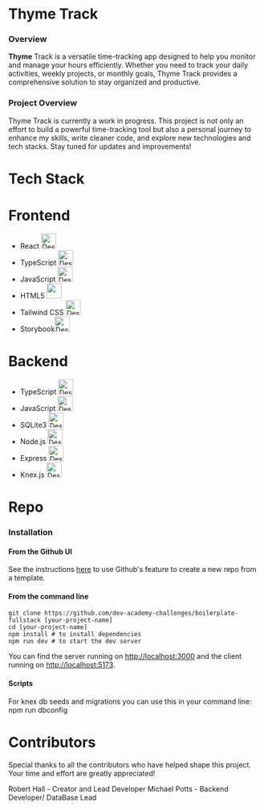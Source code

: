 # Thyme Track

### Overview
**Thyme** Track is a versatile time-tracking app designed to help you monitor and manage your hours efficiently. Whether you need to track your daily activities, weekly projects, or monthly goals, Thyme Track provides a comprehensive solution to stay organized and productive.

### Project Overview

Thyme Track is currently a work in progress. This project is not only an effort to build a powerful time-tracking tool but also a personal journey to enhance my skills, write cleaner code, and explore new technologies and tech stacks. Stay tuned for updates and improvements!

# Tech Stack 
# Frontend
- React <img src="https://github.com/user-attachments/assets/a1ac5748-3ce9-4fcd-b26a-98cf9acdd18c" alt="Description" width="30"/>
- TypeScript <img src="https://github.com/user-attachments/assets/282c93e0-6240-48de-b580-87e51cb2b805" alt="Description" width="30"/>
- JavaScript  <img src="https://github.com/user-attachments/assets/4eca706f-40d1-4366-8382-cd0975e61a13" alt="Description" width="30"/>
- HTML5 <img src="https://github.com/user-attachments/assets/40fa0f68-d244-4478-914b-cee9048e6074" width="30"/>
- Tailwind CSS <img src="https://github.com/user-attachments/assets/953ba9af-74aa-42e1-9203-e6fddeed8b4a" alt="Description" width="30"/>
- Storybook<img src="https://github.com/user-attachments/assets/603fa386-ae2e-4f0d-9dae-4bda8577e879" alt="Description" width="30"/>

# Backend
- TypeScript <img src="https://github.com/user-attachments/assets/282c93e0-6240-48de-b580-87e51cb2b805" alt="Description" width="30"/>
- JavaScript  <img src="https://github.com/user-attachments/assets/4eca706f-40d1-4366-8382-cd0975e61a13" alt="Description" width="30"/>
- SQLite3 <img src="https://github.com/user-attachments/assets/81a2f3b4-a8df-449a-bea5-61ec35f3c244" alt="Description" width="30"/>
- Node.js <img src="https://github.com/user-attachments/assets/fa325b44-8ae8-4ca6-a549-80d18cc3552a" alt="Description" width="30"/>   
- Express <img src="https://github.com/user-attachments/assets/e720775b-f2cb-4af1-a142-afb8120d402d" alt="Description" width="30"/>   
- Knex.js <img src="https://github.com/user-attachments/assets/863dce2c-14e6-4b24-ae93-9c2db1ed34d8" alt="Description" width="30"/>   

# Repo

### Installation

#### **From the Github UI**

See the instructions [here](https://docs.github.com/en/free-pro-team@latest/github/creating-cloning-and-archiving-repositories/creating-a-repository-from-a-template) to use Github's feature to create a new repo from a template.

#### **From the command line**

```
git clone https://github.com/dev-academy-challenges/boilerplate-fullstack [your-project-name]
cd [your-project-name]
npm install # to install dependencies
npm run dev # to start the dev server
```

You can find the server running on [http://localhost:3000](http://localhost:3000) and the client running on [http://localhost:5173](http://localhost:5173).

#### Scripts

For knex db seeds and migrations you can use this in your command line:
npm run dbconfig 



# Contributors
Special thanks to all the contributors who have helped shape this project. Your time and effort are greatly appreciated!

Robert Hall - Creator and Lead Developer
Michael Potts - Backend Developer/ DataBase Lead


